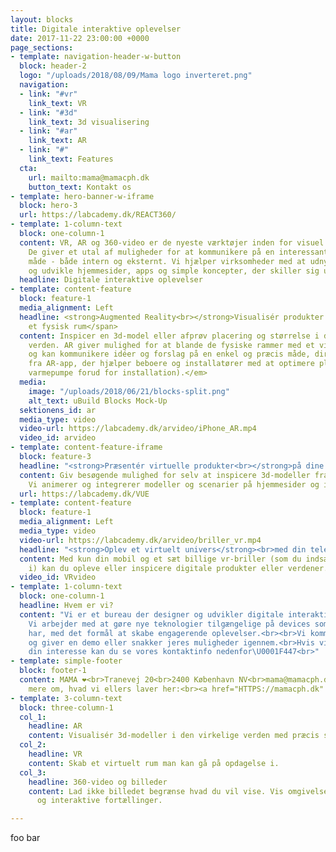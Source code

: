 ```yaml
---
layout: blocks
title: Digitale interaktive oplevelser
date: 2017-11-22 23:00:00 +0000
page_sections:
- template: navigation-header-w-button
  block: header-2
  logo: "/uploads/2018/08/09/Mama logo inverteret.png"
  navigation:
  - link: "#vr"
    link_text: VR
  - link: "#3d"
    link_text: 3d visualisering
  - link: "#ar"
    link_text: AR
  - link: "#"
    link_text: Features
  cta:
    url: mailto:mama@mamacph.dk
    button_text: Kontakt os
- template: hero-banner-w-iframe
  block: hero-3
  url: https://labcademy.dk/REACT360/
- template: 1-column-text
  block: one-column-1
  content: VR, AR og 360-video er de nyeste værktøjer inden for visuel kommunikation.
    De giver et utal af muligheder for at kommunikere på en interessant og anderledes
    måde - både intern og eksternt. Vi hjælper virksomheder med at udnytte mulighederne
    og udvikle hjemmesider, apps og simple koncepter, der skiller sig ud.<br>
  headline: Digitale interaktive oplevelser
- template: content-feature
  block: feature-1
  media_alignment: Left
  headline: <strong>Augmented Reality<br></strong>Visualisér produkter <span class="light">i
    et fysisk rum</span>
  content: Inspicer en 3d-model eller afprøv placering og størrelse i den virkelig
    verden. AR giver mulighed for at blande de fysiske rammer med et virtuelt produkt,
    og kan kommunikere idéer og forslag på en enkel og præcis måde, direkte på telefonen.<br><br><em>(Video
    fra AR-app, der hjælper beboere og installatører med at optimere placeringen af
    varmepumpe forud for installation).</em>
  media:
    image: "/uploads/2018/06/21/blocks-split.png"
    alt_text: uBuild Blocks Mock-Up
  sektionens_id: ar
  media_type: video
  video-url: https://labcademy.dk/arvideo/iPhone_AR.mp4
  video_id: arvideo
- template: content-feature-iframe
  block: feature-3
  headline: "<strong>Præsentér virtuelle produkter<br></strong>på dine digitale platforme."
  content: Giv besøgende mulighed for selv at inspicere 3d-modeller fra alle vinkler.
    Vi animerer og integrerer modeller og scenarier på hjemmesider og i apps.
  url: https://labcademy.dk/VUE
- template: content-feature
  block: feature-1
  media_alignment: Left
  media_type: video
  video-url: https://labcademy.dk/arvideo/briller_vr.mp4
  headline: "<strong>Oplev et virtuelt univers</strong><br>med din telefon"
  content: Med kun din mobil og et sæt billige vr-briller (som du indsætter din mobil
    i) kan du opleve eller inspicere digitale produkter eller verdener.
  video_id: VRvideo
- template: 1-column-text
  block: one-column-1
  headline: Hvem er vi?
  content: "Vi er et bureau der designer og udvikler digitale interaktive oplevelser.
    Vi arbejder med at gøre nye teknologier tilgængelige på devices som brugerne allerede
    har, med det formål at skabe engagerende oplevelser.<br><br>Vi kommer gerne forbi
    og giver en demo eller snakker jeres muligheder igennem.<br>Hvis vi har vækket
    din interesse kan du se vores kontaktinfo nedenfor\U0001F447<br>"
- template: simple-footer
  block: footer-1
  content: MAMA ❤︎<br>Tranevej 20<br>2400 København NV<br>mama@mamacph.dk<br><br>Læs
    mere om, hvad vi ellers laver her:<br><a href="HTTPS://mamacph.dk" title="">MAMAcph.dk</a>
- template: 3-column-text
  block: three-column-1
  col_1:
    headline: AR
    content: Visualisér 3d-modeller i den virkelige verden med præcis størrelsesgengivelse.
  col_2:
    headline: VR
    content: Skab et virtuelt rum man kan gå på opdagelse i.
  col_3:
    headline: 360-video og billeder
    content: Lad ikke billedet begrænse hvad du vil vise. Vis omgivelser og skab indlevende
      og interaktive fortællinger.

---
```

foo bar